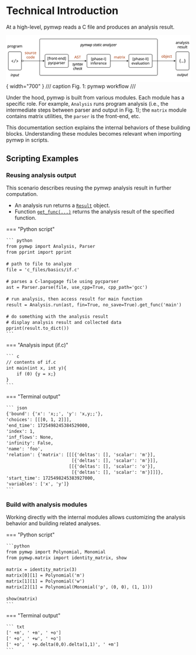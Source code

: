 # Technical Introduction

At a high-level, pymwp reads a C file and produces an analysis result.

![pymwp workflow](assets/workflow.png){ width="700" }
/// caption
Fig. 1: pymwp workflow
///

Under the hood, pymwp is built from various modules.
Each module has a specific role.
For example, `Analysis` runs program analysis (i.e., the intermediate steps between parser and output in Fig. 1); 
the `matrix` module contains matrix utilities, the `parser` is the front-end, etc.

This documentation section explains the internal behaviors of these building blocks.
Understanding these modules becomes relevant when importing pymwp in scripts.


## Scripting Examples

### Reusing analysis output

This scenario describes reusing the pymwp analysis result in further computation.

* An analysis run returns a [`Result`](result.md#pymwp.result.Result) object.
* Function [`get_func(...)`](result.md#pymwp.result.Result.get_func) returns the analysis result of the specified function.

=== "Python script"

    ``` python
    from pymwp import Analysis, Parser
    from pprint import pprint
    
    # path to file to analyze
    file = 'c_files/basics/if.c'
    
    # parses a C-langugage file using pycparser
    ast = Parser.parse(file, use_cpp=True, cpp_path='gcc')
    
    # run analysis, then access result for main function
    result = Analysis.run(ast, fin=True, no_save=True).get_func('main')
    
    # do something with the analysis result
    # display analysis result and collected data
    pprint(result.to_dict())
    ```

=== "Analysis input (if.c)"

    ``` c
    // contents of if.c
    int main(int x, int y){
        if (0) {y = x;}
    }
    ```

=== "Terminal output"

    ``` json
    {'bound': {'x': 'x;;', 'y': 'x,y;;'},
    'choices': [[[0, 1, 2]]],
    'end_time': 1725498245384529000,
    'index': 1,
    'inf_flows': None,
    'infinity': False,
    'name': 'foo',
    'relation': {'matrix': [[[{'deltas': [], 'scalar': 'm'}],
                             [{'deltas': [], 'scalar': 'm'}]],
                            [[{'deltas': [], 'scalar': 'o'}],
                             [{'deltas': [], 'scalar': 'm'}]]]},
    'start_time': 1725498245383927000,
    'variables': ['x', 'y']}
    ```

### Build with analysis modules

Working directly with the internal modules allows customizing the analysis behavior and building related analyses.

=== "Python script"

    ```python
    from pymwp import Polynomial, Monomial
    from pymwp.matrix import identity_matrix, show
    
    matrix = identity_matrix(3)
    matrix[0][1] = Polynomial('m')
    matrix[1][1] = Polynomial('w')
    matrix[2][1] = Polynomial(Monomial('p', (0, 0), (1, 1)))
    
    show(matrix)
    ```

=== "Terminal output"

    ``` txt
    [' +m', ' +m', ' +o']
    [' +o', ' +w', ' +o']
    [' +o', ' +p.delta(0,0).delta(1,1)', ' +m']
    ```
